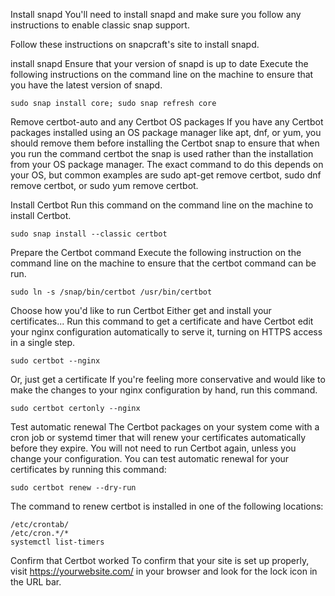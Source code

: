 Install snapd
You'll need to install snapd and make sure you follow any instructions to enable classic snap support.

Follow these instructions on snapcraft's site to install snapd.

install snapd
Ensure that your version of snapd is up to date
Execute the following instructions on the command line on the machine to ensure that you have the latest version of snapd.
```
sudo snap install core; sudo snap refresh core
```
Remove certbot-auto and any Certbot OS packages
If you have any Certbot packages installed using an OS package manager like apt, dnf, or yum, you should remove them before installing the Certbot snap to ensure that when you run the command certbot the snap is used rather than the installation from your OS package manager. The exact command to do this depends on your OS, but common examples are sudo apt-get remove certbot, sudo dnf remove certbot, or sudo yum remove certbot.

Install Certbot
Run this command on the command line on the machine to install Certbot.
```
sudo snap install --classic certbot
```
Prepare the Certbot command
Execute the following instruction on the command line on the machine to ensure that the certbot command can be run.
```
sudo ln -s /snap/bin/certbot /usr/bin/certbot
```
Choose how you'd like to run Certbot
Either get and install your certificates...
Run this command to get a certificate and have Certbot edit your nginx configuration automatically to serve it, turning on HTTPS access in a single step.
```
sudo certbot --nginx
```

Or, just get a certificate
If you're feeling more conservative and would like to make the changes to your nginx configuration by hand, run this command.
```
sudo certbot certonly --nginx
```
Test automatic renewal
The Certbot packages on your system come with a cron job or systemd timer that will renew your certificates automatically before they expire. You will not need to run Certbot again, unless you change your configuration. You can test automatic renewal for your certificates by running this command:
```
sudo certbot renew --dry-run
```
The command to renew certbot is installed in one of the following locations:
```
/etc/crontab/
/etc/cron.*/*
systemctl list-timers
```
Confirm that Certbot worked
To confirm that your site is set up properly, visit https://yourwebsite.com/ in your browser and look for the lock icon in the URL bar.
